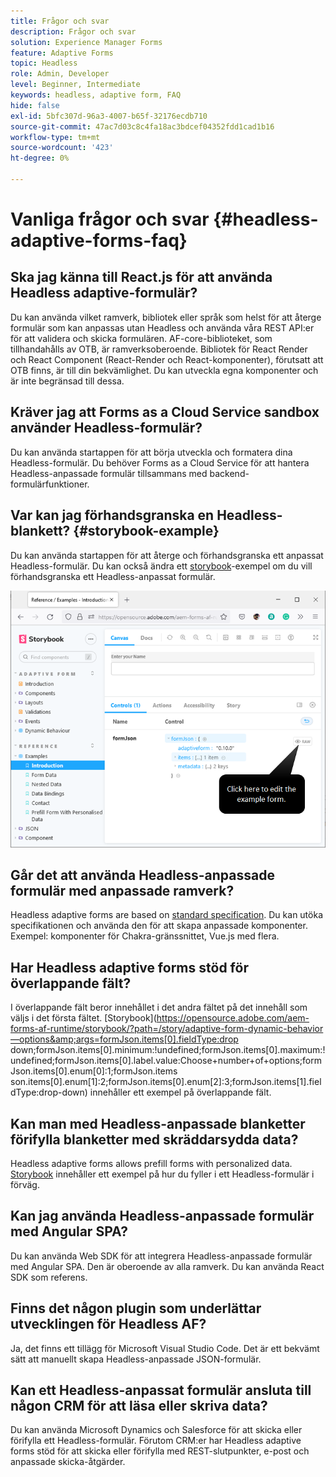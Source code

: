 ```yaml
---
title: Frågor och svar
description: Frågor och svar
solution: Experience Manager Forms
feature: Adaptive Forms
topic: Headless
role: Admin, Developer
level: Beginner, Intermediate
keywords: headless, adaptive form, FAQ
hide: false
exl-id: 5bfc307d-96a3-4007-b65f-32176ecdb710
source-git-commit: 47ac7d03c8c4fa18ac3bdcef04352fdd1cad1b16
workflow-type: tm+mt
source-wordcount: '423'
ht-degree: 0%

---
```


# Vanliga frågor och svar {#headless-adaptive-forms-faq}

## Ska jag känna till React.js för att använda Headless adaptive-formulär?

Du kan använda vilket ramverk, bibliotek eller språk som helst för att återge formulär som kan anpassas utan Headless och använda våra REST API:er för att validera och skicka formulären. AF-core-biblioteket, som tillhandahålls av OTB, är ramverksoberoende. Bibliotek för React Render och React Component (React-Render och React-komponenter), förutsatt att OTB finns, är till din bekvämlighet. Du kan utveckla egna komponenter och är inte begränsad till dessa.

<!-- 
## Did Adobe release a new AEM Archetype for Headless adaptive forms?

You can use Archetype 37 with flag `includeFormsheadless` or later flag to create an AEM project with Headless adaptive forms functionality. 

-->

## Kräver jag att Forms as a Cloud Service sandbox använder Headless-formulär?

Du kan använda startappen för att börja utveckla och formatera dina Headless-formulär. Du behöver Forms as a Cloud Service för att hantera Headless-anpassade formulär tillsammans med backend-formulärfunktioner.

<!-- ## Do I need an archetype project to develop Headless adaptive forms?

You can use the starter app to start developing and styling your Headless adaptive forms. Later on, you can use the 
archetype project to deploy the finished Headless adaptive forms and corresponding custom code, created using starter app, to Forms as a Cloud Service environment. The Forms as a Cloud Service environment helps you test and productionize the forms. -->

## Var kan jag förhandsgranska en Headless-blankett? {#storybook-example}

Du kan använda startappen för att återge och förhandsgranska ett anpassat Headless-formulär. Du kan också ändra ett [storybook](https://opensource.adobe.com/aem-forms-af-runtime/storybook/?path=/story/reference-examples--introduction)-exempel om du vill förhandsgranska ett Headless-anpassat formulär.

![](/help/assets/storybook-example.png)

## Går det att använda Headless-anpassade formulär med anpassade ramverk?

Headless adaptive forms are based on [standard specification](/help/assets/Headless-Adaptive-Form-Specification.pdf). Du kan utöka specifikationen och använda den för att skapa anpassade komponenter. Exempel: komponenter för Chakra-gränssnittet, Vue.js med flera.

## Har Headless adaptive forms stöd för överlappande fält?

I överlappande fält beror innehållet i det andra fältet på det innehåll som väljs i det första fältet. [Storybook](https://opensource.adobe.com/aem-forms-af-runtime/storybook/?path=/story/adaptive-form-dynamic-behavior—options&amp;args=formJson.items[0].fieldType:drop down;formJson.items[0].minimum:!undefined;formJson.items[0].maximum:!undefined;formJson.items[0].label.value:Choose+number+of+options;formJson.items[0].enum[0]:1;formJson.items son.items[0].enum[1]:2;formJson.items[0].enum[2]:3;formJson.items[1].fieldType:drop-down) innehåller ett exempel på överlappande fält.

## Kan man med Headless-anpassade blanketter förifylla blanketter med skräddarsydda data?

Headless adaptive forms allows prefill forms with personalized data. [Storybook](https://opensource.adobe.com/aem-forms-af-runtime/storybook/?path=/story/reference-examples--prefill-form-with-personalised-data) innehåller ett exempel på hur du fyller i ett Headless-formulär i förväg.

<!-- >
## Can I use existing Adaptive Forms editor to create a Headless adaptive form?

At this moment, you use the Adaptive Form Editor to specify the JSON structure and set submit action for the forms. Support for drag-and-drop components, applying rules using editor, and more editor-related options would be available later in the beta phase. Keep a watch on release notes.  -->

## Kan jag använda Headless-anpassade formulär med Angular SPA?

Du kan använda Web SDK för att integrera Headless-anpassade formulär med Angular SPA. Den är oberoende av alla ramverk. Du kan använda React SDK som referens.

<!-- ## Should the `-r prerelease` switch be used every time to start the AEM SDK instance or only for the first time?

During the limited release program, use the `-r prerelease` switch every time you start the AEM SDK instance. 

## What is AEM Forms add-on (.far file) and how to install it?

Adobe Experience Manager Forms as a Cloud Service feature archive provides tools to create Headless adaptive forms on the local development environment. To install the feature archive, see [Setup development environment](setup-development-environment.md).

<!-- 
## Where do one get the license.properties file from?

You do not require a license.properties file to run AEM Cloud Service SDK. 

-->

## Finns det någon plugin som underlättar utvecklingen för Headless AF?

Ja, det finns ett tillägg för Microsoft Visual Studio Code. Det är ett bekvämt sätt att manuellt skapa Headless-anpassade JSON-formulär.

## Kan ett Headless-anpassat formulär ansluta till någon CRM för att läsa eller skriva data?

Du kan använda Microsoft Dynamics och Salesforce för att skicka eller förifylla ett Headless-formulär. Förutom CRM:er har Headless adaptive forms stöd för att skicka eller förifylla med REST-slutpunkter, e-post och anpassade skicka-åtgärder.
